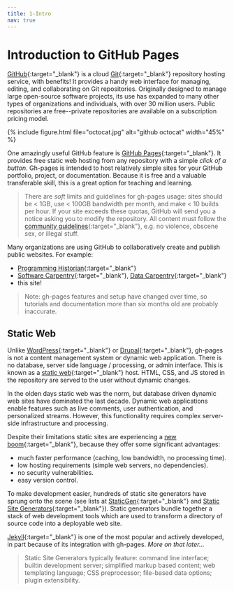 ```yaml
---
title: 1-Intro
nav: true
---
```


# Introduction to GitHub Pages

[GitHub](https://github.com/){:target="_blank"} is a cloud [Git](https://git-scm.com/){:target="_blank"} repository hosting service, with benefits!
It provides a handy web interface for managing, editing, and collaborating on Git repositories.
Originally designed to manage large open-source software projects, its use has expanded to many other types of organizations and individuals, with over 30 million users.
Public repositories are free--private repositories are available on a subscription pricing model.

{% include figure.html file="octocat.jpg" alt="github octocat" width="45%" %}

One amazingly useful GitHub feature is [GitHub Pages](https://pages.github.com/){:target="_blank"}.
It provides free static web hosting from any repository with a simple *click of a button*.
Gh-pages is intended to host relatively simple sites for your GitHub portfolio, project, or documentation.
Because it is free and a valuable transferable skill, this is a great option for teaching and learning.

> There are *soft* limits and guidelines for gh-pages usage: sites should be < 1GB, use < 100GB bandwidth per month, and make < 10 builds per hour.
> If your site exceeds these quotas, GitHub will send you a notice asking you to modify the repository.
> All content must follow the [community guidelines](https://help.github.com/articles/github-community-guidelines/){:target="_blank"}, e.g. no violence, obscene sex, or illegal stuff.

Many organizations are using GitHub to collaboratively create and publish public websites. 
For example:

- [Programming Historian](http://programminghistorian.org/){:target="_blank"}
- [Software Carpentry](https://software-carpentry.org/){:target="_blank"}, [Data Carpentry](http://www.datacarpentry.org/){:target="_blank"}
- this site!

> Note: gh-pages features and setup have changed over time, so tutorials and documentation more than six months old are probably inaccurate.

## Static Web

Unlike [WordPress](https://wordpress.com/){:target="_blank"} or [Drupal](https://www.drupal.org/){:target="_blank"}, gh-pages is not a content management system or dynamic web application.
There is no database, server side language / processing, or admin interface.
This is known as a [static web](https://en.wikipedia.org/wiki/Static_web_page){:target="_blank"} host. 
HTML, CSS, and JS stored in the repository are served to the user without dynamic changes.

In the olden days static web was the norm, but database driven dynamic web sites have dominated the last decade.
Dynamic web applications enable features such as live comments, user authentication, and personalized streams. 
However, this functionality requires complex server-side infrastructure and processing.

Despite their limitations static sites are experiencing a [new boom](https://www.smashingmagazine.com/2015/11/modern-static-website-generators-next-big-thing/){:target="_blank"}, because they offer some significant advantages:
- much faster performance (caching, low bandwidth, no processing time).
- low hosting requirements (simple web servers, no dependencies).
- no security vulnerabilities.
- easy version control.

To make development easier, hundreds of static site generators have sprung onto the scene (see lists at [StaticGen](https://www.staticgen.com/){:target="_blank"} and [Static Site Generators](https://staticsitegenerators.net/){:target="_blank"}).
Static generators bundle together a stack of web development tools which are used to transform a directory of source code into a deployable web site.

[Jekyll](https://jekyllrb.com/){:target="_blank"} is one of the most popular and actively developed, in part because of its integration with gh-pages.
*More on that later...*

> Static Site Generators typically feature: command line interface; builtin development server; simplified markup based content; web templating language; CSS preprocessor; file-based data options; plugin extensibility. 
